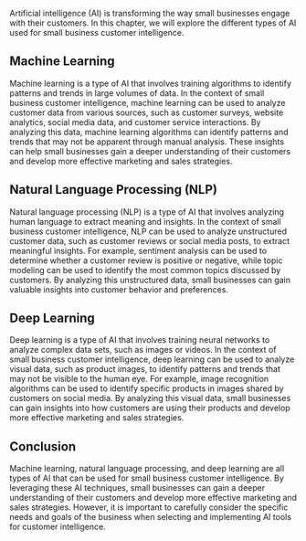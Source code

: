 

Artificial intelligence (AI) is transforming the way small businesses engage with their customers. In this chapter, we will explore the different types of AI used for small business customer intelligence.

Machine Learning
----------------

Machine learning is a type of AI that involves training algorithms to identify patterns and trends in large volumes of data. In the context of small business customer intelligence, machine learning can be used to analyze customer data from various sources, such as customer surveys, website analytics, social media data, and customer service interactions. By analyzing this data, machine learning algorithms can identify patterns and trends that may not be apparent through manual analysis. These insights can help small businesses gain a deeper understanding of their customers and develop more effective marketing and sales strategies.

Natural Language Processing (NLP)
---------------------------------

Natural language processing (NLP) is a type of AI that involves analyzing human language to extract meaning and insights. In the context of small business customer intelligence, NLP can be used to analyze unstructured customer data, such as customer reviews or social media posts, to extract meaningful insights. For example, sentiment analysis can be used to determine whether a customer review is positive or negative, while topic modeling can be used to identify the most common topics discussed by customers. By analyzing this unstructured data, small businesses can gain valuable insights into customer behavior and preferences.

Deep Learning
-------------

Deep learning is a type of AI that involves training neural networks to analyze complex data sets, such as images or videos. In the context of small business customer intelligence, deep learning can be used to analyze visual data, such as product images, to identify patterns and trends that may not be visible to the human eye. For example, image recognition algorithms can be used to identify specific products in images shared by customers on social media. By analyzing this visual data, small businesses can gain insights into how customers are using their products and develop more effective marketing and sales strategies.

Conclusion
----------

Machine learning, natural language processing, and deep learning are all types of AI that can be used for small business customer intelligence. By leveraging these AI techniques, small businesses can gain a deeper understanding of their customers and develop more effective marketing and sales strategies. However, it is important to carefully consider the specific needs and goals of the business when selecting and implementing AI tools for customer intelligence.
